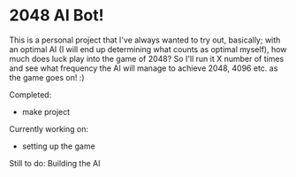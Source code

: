# 2048 AI Bot!

This is a personal project that I've always wanted to try out, basically; with an optimal AI (I will end up determining what counts as optimal myself), how much does luck play into the game of 2048? So I'll run it X number of times and see what frequency the AI will manage to achieve 2048, 4096 etc. as the game goes on! :)

Completed:
- make project

Currently working on:
- setting up the game

Still to do:
Building the AI
